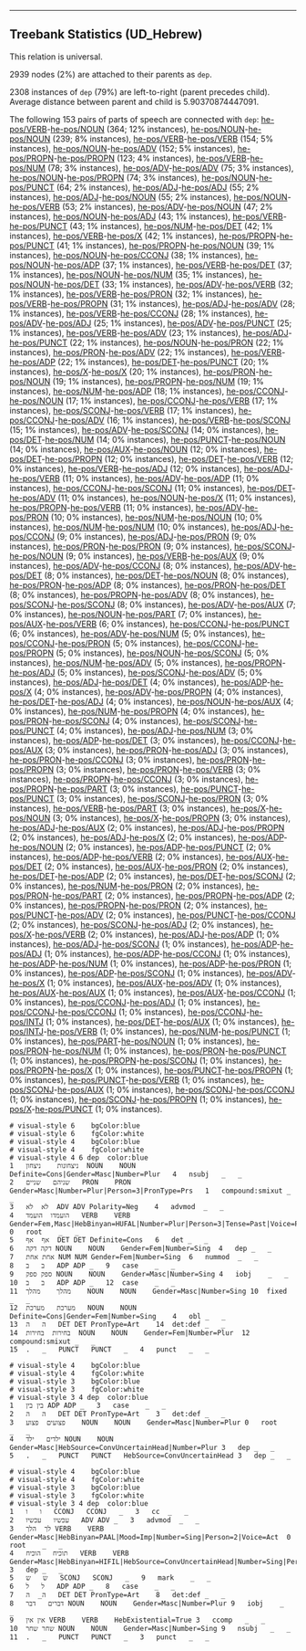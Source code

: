 

--------------------------------------------------------------------------------

## Treebank Statistics (UD_Hebrew)

This relation is universal.

2939 nodes (2%) are attached to their parents as `dep`.

2308 instances of `dep` (79%) are left-to-right (parent precedes child).
Average distance between parent and child is 5.90370874447091.

The following 153 pairs of parts of speech are connected with `dep`: [he-pos/VERB]()-[he-pos/NOUN]() (364; 12% instances), [he-pos/NOUN]()-[he-pos/NOUN]() (239; 8% instances), [he-pos/VERB]()-[he-pos/VERB]() (154; 5% instances), [he-pos/NOUN]()-[he-pos/ADV]() (152; 5% instances), [he-pos/PROPN]()-[he-pos/PROPN]() (123; 4% instances), [he-pos/VERB]()-[he-pos/NUM]() (78; 3% instances), [he-pos/ADV]()-[he-pos/ADV]() (75; 3% instances), [he-pos/NOUN]()-[he-pos/PROPN]() (74; 3% instances), [he-pos/NOUN]()-[he-pos/PUNCT]() (64; 2% instances), [he-pos/ADJ]()-[he-pos/ADJ]() (55; 2% instances), [he-pos/ADJ]()-[he-pos/NOUN]() (55; 2% instances), [he-pos/NOUN]()-[he-pos/VERB]() (53; 2% instances), [he-pos/ADV]()-[he-pos/NOUN]() (47; 2% instances), [he-pos/NOUN]()-[he-pos/ADJ]() (43; 1% instances), [he-pos/VERB]()-[he-pos/PUNCT]() (43; 1% instances), [he-pos/NUM]()-[he-pos/DET]() (42; 1% instances), [he-pos/VERB]()-[he-pos/X]() (42; 1% instances), [he-pos/PROPN]()-[he-pos/PUNCT]() (41; 1% instances), [he-pos/PROPN]()-[he-pos/NOUN]() (39; 1% instances), [he-pos/NOUN]()-[he-pos/CCONJ]() (38; 1% instances), [he-pos/NOUN]()-[he-pos/ADP]() (37; 1% instances), [he-pos/VERB]()-[he-pos/DET]() (37; 1% instances), [he-pos/NOUN]()-[he-pos/NUM]() (35; 1% instances), [he-pos/NOUN]()-[he-pos/DET]() (33; 1% instances), [he-pos/ADV]()-[he-pos/VERB]() (32; 1% instances), [he-pos/VERB]()-[he-pos/PRON]() (32; 1% instances), [he-pos/VERB]()-[he-pos/PROPN]() (31; 1% instances), [he-pos/ADJ]()-[he-pos/ADV]() (28; 1% instances), [he-pos/VERB]()-[he-pos/CCONJ]() (28; 1% instances), [he-pos/ADV]()-[he-pos/ADJ]() (25; 1% instances), [he-pos/ADV]()-[he-pos/PUNCT]() (25; 1% instances), [he-pos/VERB]()-[he-pos/ADV]() (23; 1% instances), [he-pos/ADJ]()-[he-pos/PUNCT]() (22; 1% instances), [he-pos/NOUN]()-[he-pos/PRON]() (22; 1% instances), [he-pos/PRON]()-[he-pos/ADV]() (22; 1% instances), [he-pos/VERB]()-[he-pos/ADP]() (22; 1% instances), [he-pos/DET]()-[he-pos/PUNCT]() (20; 1% instances), [he-pos/X]()-[he-pos/X]() (20; 1% instances), [he-pos/PRON]()-[he-pos/NOUN]() (19; 1% instances), [he-pos/PROPN]()-[he-pos/NUM]() (19; 1% instances), [he-pos/NUM]()-[he-pos/ADP]() (18; 1% instances), [he-pos/CCONJ]()-[he-pos/NOUN]() (17; 1% instances), [he-pos/CCONJ]()-[he-pos/VERB]() (17; 1% instances), [he-pos/SCONJ]()-[he-pos/VERB]() (17; 1% instances), [he-pos/CCONJ]()-[he-pos/ADV]() (16; 1% instances), [he-pos/VERB]()-[he-pos/SCONJ]() (15; 1% instances), [he-pos/ADV]()-[he-pos/SCONJ]() (14; 0% instances), [he-pos/DET]()-[he-pos/NUM]() (14; 0% instances), [he-pos/PUNCT]()-[he-pos/NOUN]() (14; 0% instances), [he-pos/AUX]()-[he-pos/NOUN]() (12; 0% instances), [he-pos/DET]()-[he-pos/PROPN]() (12; 0% instances), [he-pos/DET]()-[he-pos/VERB]() (12; 0% instances), [he-pos/VERB]()-[he-pos/ADJ]() (12; 0% instances), [he-pos/ADJ]()-[he-pos/VERB]() (11; 0% instances), [he-pos/ADV]()-[he-pos/ADP]() (11; 0% instances), [he-pos/CCONJ]()-[he-pos/SCONJ]() (11; 0% instances), [he-pos/DET]()-[he-pos/ADV]() (11; 0% instances), [he-pos/NOUN]()-[he-pos/X]() (11; 0% instances), [he-pos/PROPN]()-[he-pos/VERB]() (11; 0% instances), [he-pos/ADV]()-[he-pos/PRON]() (10; 0% instances), [he-pos/NUM]()-[he-pos/NOUN]() (10; 0% instances), [he-pos/NUM]()-[he-pos/NUM]() (10; 0% instances), [he-pos/ADJ]()-[he-pos/CCONJ]() (9; 0% instances), [he-pos/ADJ]()-[he-pos/PRON]() (9; 0% instances), [he-pos/PRON]()-[he-pos/PRON]() (9; 0% instances), [he-pos/SCONJ]()-[he-pos/NOUN]() (9; 0% instances), [he-pos/VERB]()-[he-pos/AUX]() (9; 0% instances), [he-pos/ADV]()-[he-pos/CCONJ]() (8; 0% instances), [he-pos/ADV]()-[he-pos/DET]() (8; 0% instances), [he-pos/DET]()-[he-pos/NOUN]() (8; 0% instances), [he-pos/PRON]()-[he-pos/ADP]() (8; 0% instances), [he-pos/PRON]()-[he-pos/DET]() (8; 0% instances), [he-pos/PROPN]()-[he-pos/ADV]() (8; 0% instances), [he-pos/SCONJ]()-[he-pos/SCONJ]() (8; 0% instances), [he-pos/ADV]()-[he-pos/AUX]() (7; 0% instances), [he-pos/NOUN]()-[he-pos/PART]() (7; 0% instances), [he-pos/AUX]()-[he-pos/VERB]() (6; 0% instances), [he-pos/CCONJ]()-[he-pos/PUNCT]() (6; 0% instances), [he-pos/ADV]()-[he-pos/NUM]() (5; 0% instances), [he-pos/CCONJ]()-[he-pos/PRON]() (5; 0% instances), [he-pos/CCONJ]()-[he-pos/PROPN]() (5; 0% instances), [he-pos/NOUN]()-[he-pos/SCONJ]() (5; 0% instances), [he-pos/NUM]()-[he-pos/ADV]() (5; 0% instances), [he-pos/PROPN]()-[he-pos/ADJ]() (5; 0% instances), [he-pos/SCONJ]()-[he-pos/ADV]() (5; 0% instances), [he-pos/ADJ]()-[he-pos/DET]() (4; 0% instances), [he-pos/ADP]()-[he-pos/X]() (4; 0% instances), [he-pos/ADV]()-[he-pos/PROPN]() (4; 0% instances), [he-pos/DET]()-[he-pos/ADJ]() (4; 0% instances), [he-pos/NOUN]()-[he-pos/AUX]() (4; 0% instances), [he-pos/NUM]()-[he-pos/PROPN]() (4; 0% instances), [he-pos/PRON]()-[he-pos/SCONJ]() (4; 0% instances), [he-pos/SCONJ]()-[he-pos/PUNCT]() (4; 0% instances), [he-pos/ADJ]()-[he-pos/NUM]() (3; 0% instances), [he-pos/ADP]()-[he-pos/DET]() (3; 0% instances), [he-pos/CCONJ]()-[he-pos/AUX]() (3; 0% instances), [he-pos/PRON]()-[he-pos/ADJ]() (3; 0% instances), [he-pos/PRON]()-[he-pos/CCONJ]() (3; 0% instances), [he-pos/PRON]()-[he-pos/PROPN]() (3; 0% instances), [he-pos/PRON]()-[he-pos/VERB]() (3; 0% instances), [he-pos/PROPN]()-[he-pos/CCONJ]() (3; 0% instances), [he-pos/PROPN]()-[he-pos/PART]() (3; 0% instances), [he-pos/PUNCT]()-[he-pos/PUNCT]() (3; 0% instances), [he-pos/SCONJ]()-[he-pos/PRON]() (3; 0% instances), [he-pos/VERB]()-[he-pos/PART]() (3; 0% instances), [he-pos/X]()-[he-pos/NOUN]() (3; 0% instances), [he-pos/X]()-[he-pos/PROPN]() (3; 0% instances), [he-pos/ADJ]()-[he-pos/AUX]() (2; 0% instances), [he-pos/ADJ]()-[he-pos/PROPN]() (2; 0% instances), [he-pos/ADJ]()-[he-pos/X]() (2; 0% instances), [he-pos/ADP]()-[he-pos/NOUN]() (2; 0% instances), [he-pos/ADP]()-[he-pos/PUNCT]() (2; 0% instances), [he-pos/ADP]()-[he-pos/VERB]() (2; 0% instances), [he-pos/AUX]()-[he-pos/DET]() (2; 0% instances), [he-pos/AUX]()-[he-pos/PRON]() (2; 0% instances), [he-pos/DET]()-[he-pos/ADP]() (2; 0% instances), [he-pos/DET]()-[he-pos/SCONJ]() (2; 0% instances), [he-pos/NUM]()-[he-pos/PRON]() (2; 0% instances), [he-pos/PRON]()-[he-pos/PART]() (2; 0% instances), [he-pos/PROPN]()-[he-pos/ADP]() (2; 0% instances), [he-pos/PROPN]()-[he-pos/PRON]() (2; 0% instances), [he-pos/PUNCT]()-[he-pos/ADV]() (2; 0% instances), [he-pos/PUNCT]()-[he-pos/CCONJ]() (2; 0% instances), [he-pos/SCONJ]()-[he-pos/ADJ]() (2; 0% instances), [he-pos/X]()-[he-pos/VERB]() (2; 0% instances), [he-pos/ADJ]()-[he-pos/ADP]() (1; 0% instances), [he-pos/ADJ]()-[he-pos/SCONJ]() (1; 0% instances), [he-pos/ADP]()-[he-pos/ADJ]() (1; 0% instances), [he-pos/ADP]()-[he-pos/CCONJ]() (1; 0% instances), [he-pos/ADP]()-[he-pos/NUM]() (1; 0% instances), [he-pos/ADP]()-[he-pos/PRON]() (1; 0% instances), [he-pos/ADP]()-[he-pos/SCONJ]() (1; 0% instances), [he-pos/ADV]()-[he-pos/X]() (1; 0% instances), [he-pos/AUX]()-[he-pos/ADV]() (1; 0% instances), [he-pos/AUX]()-[he-pos/AUX]() (1; 0% instances), [he-pos/AUX]()-[he-pos/CCONJ]() (1; 0% instances), [he-pos/CCONJ]()-[he-pos/ADJ]() (1; 0% instances), [he-pos/CCONJ]()-[he-pos/CCONJ]() (1; 0% instances), [he-pos/CCONJ]()-[he-pos/INTJ]() (1; 0% instances), [he-pos/DET]()-[he-pos/AUX]() (1; 0% instances), [he-pos/INTJ]()-[he-pos/VERB]() (1; 0% instances), [he-pos/NUM]()-[he-pos/PUNCT]() (1; 0% instances), [he-pos/PART]()-[he-pos/NOUN]() (1; 0% instances), [he-pos/PRON]()-[he-pos/NUM]() (1; 0% instances), [he-pos/PRON]()-[he-pos/PUNCT]() (1; 0% instances), [he-pos/PROPN]()-[he-pos/SCONJ]() (1; 0% instances), [he-pos/PROPN]()-[he-pos/X]() (1; 0% instances), [he-pos/PUNCT]()-[he-pos/PROPN]() (1; 0% instances), [he-pos/PUNCT]()-[he-pos/VERB]() (1; 0% instances), [he-pos/SCONJ]()-[he-pos/AUX]() (1; 0% instances), [he-pos/SCONJ]()-[he-pos/CCONJ]() (1; 0% instances), [he-pos/SCONJ]()-[he-pos/PROPN]() (1; 0% instances), [he-pos/X]()-[he-pos/PUNCT]() (1; 0% instances).


~~~ conllu
# visual-style 6	bgColor:blue
# visual-style 6	fgColor:white
# visual-style 4	bgColor:blue
# visual-style 4	fgColor:white
# visual-style 4 6 dep	color:blue
1	ניצחונות	ניצחון	NOUN	NOUN	Definite=Cons|Gender=Masc|Number=Plur	4	nsubj	_	_
2	שניהם	שניים	PRON	PRON	Gender=Masc|Number=Plur|Person=3|PronType=Prs	1	compound:smixut	_	_
3	לא	לא	ADV	ADV	Polarity=Neg	4	advmod	_	_
4	הועמדו	הועמד	VERB	VERB	Gender=Fem,Masc|HebBinyan=HUFAL|Number=Plur|Person=3|Tense=Past|Voice=Pass	0	root	_	_
5	אף	אף	DET	DET	Definite=Cons	6	det	_	_
6	דקה	דקה	NOUN	NOUN	Gender=Fem|Number=Sing	4	dep	_	_
7	אחת	אחת	NUM	NUM	Gender=Fem|Number=Sing	6	nummod	_	_
8	ב	ב	ADP	ADP	_	9	case	_	_
9	ספק	ספק	NOUN	NOUN	Gender=Masc|Number=Sing	4	iobj	_	_
10	ב	ב	ADP	ADP	_	12	case	_	_
11	מהלך	מהלך	NOUN	NOUN	Gender=Masc|Number=Sing	10	fixed	_	_
12	מערכת	מערכת	NOUN	NOUN	Definite=Cons|Gender=Fem|Number=Sing	4	obl	_	_
13	ה	ה	DET	DET	PronType=Art	14	det:def	_	_
14	בחירות	בחירות	NOUN	NOUN	Gender=Fem|Number=Plur	12	compound:smixut	_	_
15	.	_	PUNCT	PUNCT	_	4	punct	_	_

~~~


~~~ conllu
# visual-style 4	bgColor:blue
# visual-style 4	fgColor:white
# visual-style 3	bgColor:blue
# visual-style 3	fgColor:white
# visual-style 3 4 dep	color:blue
1	בין	בין	ADP	ADP	_	3	case	_	_
2	ה	ה	DET	DET	PronType=Art	3	det:def	_	_
3	פצועים	פצוע	NOUN	NOUN	Gender=Masc|Number=Plur	0	root	_	_
4	ילדים	ילד	NOUN	NOUN	Gender=Masc|HebSource=ConvUncertainHead|Number=Plur	3	dep	_	_
5	.	_	PUNCT	PUNCT	HebSource=ConvUncertainHead	3	dep	_	_

~~~


~~~ conllu
# visual-style 4	bgColor:blue
# visual-style 4	fgColor:white
# visual-style 3	bgColor:blue
# visual-style 3	fgColor:white
# visual-style 3 4 dep	color:blue
1	ו	ו	CCONJ	CCONJ	_	3	cc	_	_
2	עכשיו	עכשיו	ADV	ADV	_	3	advmod	_	_
3	לך	הלך	VERB	VERB	Gender=Masc|HebBinyan=PAAL|Mood=Imp|Number=Sing|Person=2|Voice=Act	0	root	_	_
4	תוכיח	הוכיח	VERB	VERB	Gender=Masc|HebBinyan=HIFIL|HebSource=ConvUncertainHead|Number=Sing|Person=2|Tense=Fut|Voice=Act	3	dep	_	_
5	ש	ש	SCONJ	SCONJ	_	9	mark	_	_
6	ל	ל	ADP	ADP	_	8	case	_	_
7	ה_	ה	DET	DET	PronType=Art	8	det:def	_	_
8	דברים	דבר	NOUN	NOUN	Gender=Masc|Number=Plur	9	iobj	_	_
9	אין	אין	VERB	VERB	HebExistential=True	3	ccomp	_	_
10	שחר	שחר	NOUN	NOUN	Gender=Masc|Number=Sing	9	nsubj	_	_
11	.	_	PUNCT	PUNCT	_	3	punct	_	_

~~~


